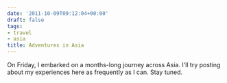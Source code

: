 ```yaml
---
date: '2011-10-09T09:12:04+00:00'
draft: false
tags:
- travel
- asia
title: Adventures in Asia
---
```


On Friday, I embarked on a months-long journey across Asia. I'll try posting about my experiences here as frequently as I can. Stay tuned.
